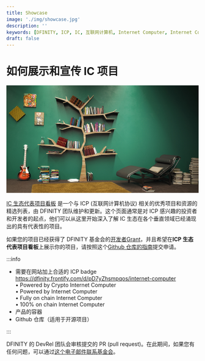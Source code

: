 ```yaml
---
title: Showcase
image: './img/showcase.jpg'
description: ''
keywords: [DFINITY, ICP, IC, 互联网计算机, Internet Computer, Internet Computer Protocol, Web3, Crypto, Blockchain, 区块链, 加密货币, DApp, 去中心化, 去中心化应用, developer, startup, showcase]
draft: false
---
```



# 如何展示和宣传 IC 项目

![showcase](./img/showcase.jpg)

[IC 生态代表项目看板](https://internetcomputer.org/ecosystem) 是一个与 ICP (互联网计算机协议) 相关的优秀项目和资源的精选列表，由 DFINITY 团队维护和更新。这个页面通常是对 ICP 感兴趣的投资者和开发者的起点，他们可以从这里开始深入了解 IC 生态在各个垂直领域已经涌现出的具有代表性的项目。

如果您的项目已经获得了 DFINITY 基金会的[开发者Grant](https://ic123.xyz/docs/dev-resources/dev-grant)，并且希望在**ICP 生态代表项目看板**上展示你的项目，请按照这个[Github 仓库的指南](https://github.com/dfinity/portal/tree/master#showcase-submission-guidelines)提交申请。

:::info

- 需要在网站加上合适的 ICP badge 
  https://dfinity.frontify.com/d/pD7yZhsmpqos/internet-computer  
  •	Powered by Crypto Internet Computer  
  •	Powered by Internet Computer  
  •	Fully on chain Internet Computer  
  •	100% on chain Internet Computer  
- 产品的容器
- Github 仓库（适用于开源项目）

:::

DFINITY 的 DevRel 团队会审核提交的 PR (pull request)。在此期间，如果您有任何问题，可以通过[这个电子邮件联系基金会](mailto:devcomms@dfinity.org)。
